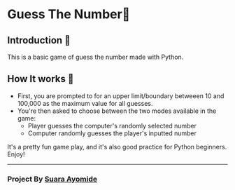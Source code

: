 # Guess The Number🤔

## Introduction :eyes: 
This is a basic game of guess the number made with Python.

## How It works :rocket:

* First, you are prompted to for an upper limit/boundary 
betweeen 10 and 100,000 as the maximum value for all guesses.
* You're then asked to choose between the two modes available 
in the game:
    * Player guesses the computer's randomly selected number
    * Computer randomly guesses the player's inputted number

It's a pretty fun game play, and it's also good practice for Python beginners. Enjoy!

---

### Project By [Suara Ayomide](https://twitter.com/aysuarex)
